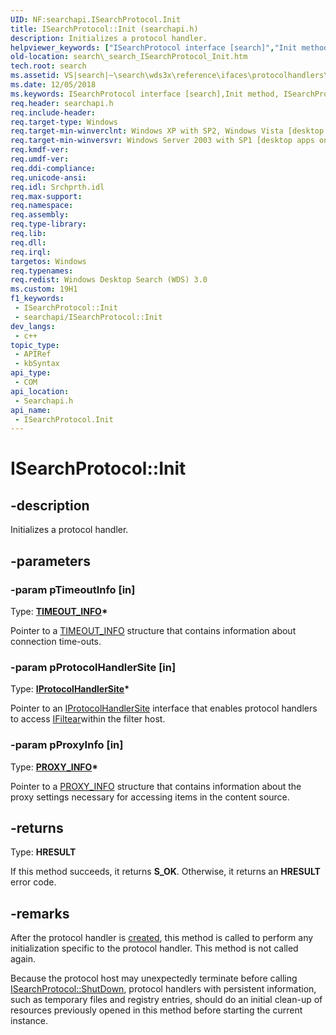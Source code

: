```yaml
---
UID: NF:searchapi.ISearchProtocol.Init
title: ISearchProtocol::Init (searchapi.h)
description: Initializes a protocol handler.
helpviewer_keywords: ["ISearchProtocol interface [search]","Init method","ISearchProtocol.Init","ISearchProtocol::Init","Init","Init method [search]","Init method [search]","ISearchProtocol interface","_search_ISearchProtocol_Init","search._search_ISearchProtocol_Init","searchapi/ISearchProtocol::Init"]
old-location: search\_search_ISearchProtocol_Init.htm
tech.root: search
ms.assetid: VS|search|~\search\wds3x\reference\ifaces\protocolhandlers\isearchprotocol\init.htm
ms.date: 12/05/2018
ms.keywords: ISearchProtocol interface [search],Init method, ISearchProtocol.Init, ISearchProtocol::Init, Init, Init method [search], Init method [search],ISearchProtocol interface, _search_ISearchProtocol_Init, search._search_ISearchProtocol_Init, searchapi/ISearchProtocol::Init
req.header: searchapi.h
req.include-header: 
req.target-type: Windows
req.target-min-winverclnt: Windows XP with SP2, Windows Vista [desktop apps only]
req.target-min-winversvr: Windows Server 2003 with SP1 [desktop apps only]
req.kmdf-ver: 
req.umdf-ver: 
req.ddi-compliance: 
req.unicode-ansi: 
req.idl: Srchprth.idl
req.max-support: 
req.namespace: 
req.assembly: 
req.type-library: 
req.lib: 
req.dll: 
req.irql: 
targetos: Windows
req.typenames: 
req.redist: Windows Desktop Search (WDS) 3.0
ms.custom: 19H1
f1_keywords:
 - ISearchProtocol::Init
 - searchapi/ISearchProtocol::Init
dev_langs:
 - c++
topic_type:
 - APIRef
 - kbSyntax
api_type:
 - COM
api_location:
 - Searchapi.h
api_name:
 - ISearchProtocol.Init
---
```


# ISearchProtocol::Init


## -description

Initializes a protocol handler.

## -parameters

### -param pTimeoutInfo [in]

Type: <b><a href="/windows/desktop/api/searchapi/ns-searchapi-timeout_info">TIMEOUT_INFO</a>*</b>

Pointer to a <a href="/windows/desktop/api/searchapi/ns-searchapi-timeout_info">TIMEOUT_INFO</a> structure that contains information about connection time-outs.

### -param pProtocolHandlerSite [in]

Type: <b><a href="/windows/desktop/api/searchapi/nn-searchapi-iprotocolhandlersite">IProtocolHandlerSite</a>*</b>

Pointer to an <a href="/windows/desktop/api/searchapi/nn-searchapi-iprotocolhandlersite">IProtocolHandlerSite</a> interface that enables protocol handlers to access <a href="/windows-hardware/test/hlk/api/ifilter-interface">IFiltear</a>within the filter host.

### -param pProxyInfo [in]

Type: <b><a href="/windows/desktop/api/searchapi/ns-searchapi-proxy_info">PROXY_INFO</a>*</b>

Pointer to a <a href="/windows/desktop/api/searchapi/ns-searchapi-proxy_info">PROXY_INFO</a> structure that contains information about the proxy settings necessary for accessing items in the content source.

## -returns

Type: <b>HRESULT</b>

If this method succeeds, it returns <b>S_OK</b>. Otherwise, it returns an <b>HRESULT</b> error code.

## -remarks

After the protocol handler is <a href="/windows/desktop/api/combaseapi/nf-combaseapi-cocreateinstance">created</a>, this method is called to perform any initialization specific to the protocol handler. This method is not called again.  
      

Because the protocol host may unexpectedly terminate before calling <a href="/windows/desktop/api/searchapi/nf-searchapi-isearchprotocol-shutdown">ISearchProtocol::ShutDown</a>, protocol handlers with persistent information, such as temporary files and registry entries, should do an initial clean-up of resources previously opened in this method before starting the current instance.